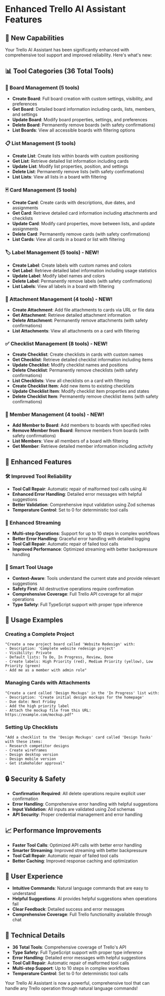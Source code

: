 # Enhanced Trello AI Assistant Features

## 🚀 New Capabilities

Your Trello AI Assistant has been significantly enhanced with comprehensive tool support and improved reliability. Here's what's new:

## 📊 Tool Categories (36 Total Tools)

### 🏢 Board Management (5 tools)

- **Create Board**: Full board creation with custom settings, visibility, and preferences
- **Get Board**: Detailed board information including cards, lists, members, and settings
- **Update Board**: Modify board properties, settings, and preferences
- **Delete Board**: Permanently remove boards (with safety confirmations)
- **List Boards**: View all accessible boards with filtering options

### 📋 List Management (5 tools)

- **Create List**: Create lists within boards with custom positioning
- **Get List**: Retrieve detailed list information including cards
- **Update List**: Modify list properties, position, and settings
- **Delete List**: Permanently remove lists (with safety confirmations)
- **List Lists**: View all lists in a board with filtering

### 🃏 Card Management (5 tools)

- **Create Card**: Create cards with descriptions, due dates, and assignments
- **Get Card**: Retrieve detailed card information including attachments and checklists
- **Update Card**: Modify card properties, move between lists, and update assignments
- **Delete Card**: Permanently remove cards (with safety confirmations)
- **List Cards**: View all cards in a board or list with filtering

### 🏷️ Label Management (5 tools) - NEW!

- **Create Label**: Create labels with custom names and colors
- **Get Label**: Retrieve detailed label information including usage statistics
- **Update Label**: Modify label names and colors
- **Delete Label**: Permanently remove labels (with safety confirmations)
- **List Labels**: View all labels in a board with filtering

### 📎 Attachment Management (4 tools) - NEW!

- **Create Attachment**: Add file attachments to cards via URL or file data
- **Get Attachment**: Retrieve detailed attachment information
- **Delete Attachment**: Permanently remove attachments (with safety confirmations)
- **List Attachments**: View all attachments on a card with filtering

### ✅ Checklist Management (8 tools) - NEW!

- **Create Checklist**: Create checklists in cards with custom names
- **Get Checklist**: Retrieve detailed checklist information including items
- **Update Checklist**: Modify checklist names and positions
- **Delete Checklist**: Permanently remove checklists (with safety confirmations)
- **List Checklists**: View all checklists on a card with filtering
- **Create Checklist Item**: Add new items to existing checklists
- **Update Checklist Item**: Modify checklist item properties and states
- **Delete Checklist Item**: Permanently remove checklist items (with safety confirmations)

### 👥 Member Management (4 tools) - NEW!

- **Add Member to Board**: Add members to boards with specified roles
- **Remove Member from Board**: Remove members from boards (with safety confirmations)
- **List Members**: View all members of a board with filtering
- **Get Member**: Retrieve detailed member information including activity

## 🔧 Enhanced Features

### 🛠️ Improved Tool Reliability

- **Tool Call Repair**: Automatic repair of malformed tool calls using AI
- **Enhanced Error Handling**: Detailed error messages with helpful suggestions
- **Better Validation**: Comprehensive input validation using Zod schemas
- **Temperature Control**: Set to 0 for deterministic tool calls

### 📡 Enhanced Streaming

- **Multi-step Operations**: Support for up to 10 steps in complex workflows
- **Better Error Handling**: Graceful error handling with detailed logging
- **Tool Call Repair**: Automatic repair of failed tool calls
- **Improved Performance**: Optimized streaming with better backpressure handling

### 🎯 Smart Tool Usage

- **Context-Aware**: Tools understand the current state and provide relevant suggestions
- **Safety First**: All destructive operations require confirmation
- **Comprehensive Coverage**: Full Trello API coverage for all major operations
- **Type Safety**: Full TypeScript support with proper type inference

## 🚀 Usage Examples

### Creating a Complete Project

```
"Create a new project board called 'Website Redesign' with:
- Description: 'Complete website redesign project'
- Visibility: Private
- Default lists: To Do, In Progress, Review, Done
- Create labels: High Priority (red), Medium Priority (yellow), Low Priority (green)
- Add me as a member with admin role"
```

### Managing Cards with Attachments

```
"Create a card called 'Design Mockups' in the 'In Progress' list with:
- Description: 'Create initial design mockups for the homepage'
- Due date: Next Friday
- Add the high priority label
- Attach the mockup file from this URL: https://example.com/mockup.pdf"
```

### Setting Up Checklists

```
"Add a checklist to the 'Design Mockups' card called 'Design Tasks' with these items:
- Research competitor designs
- Create wireframes
- Design desktop version
- Design mobile version
- Get stakeholder approval"
```

## 🔒 Security & Safety

- **Confirmation Required**: All delete operations require explicit user confirmation
- **Error Handling**: Comprehensive error handling with helpful suggestions
- **Input Validation**: All inputs are validated using Zod schemas
- **API Security**: Proper credential management and error handling

## 📈 Performance Improvements

- **Faster Tool Calls**: Optimized API calls with better error handling
- **Smarter Streaming**: Improved streaming with better backpressure
- **Tool Call Repair**: Automatic repair of failed tool calls
- **Better Caching**: Improved response caching and optimization

## 🎨 User Experience

- **Intuitive Commands**: Natural language commands that are easy to understand
- **Helpful Suggestions**: AI provides helpful suggestions when operations fail
- **Clear Feedback**: Detailed success and error messages
- **Comprehensive Coverage**: Full Trello functionality available through chat

## 🔧 Technical Details

- **36 Total Tools**: Comprehensive coverage of Trello's API
- **Type Safety**: Full TypeScript support with proper type inference
- **Error Handling**: Detailed error messages with helpful suggestions
- **Tool Call Repair**: Automatic repair of malformed tool calls
- **Multi-step Support**: Up to 10 steps in complex workflows
- **Temperature Control**: Set to 0 for deterministic tool calls

Your Trello AI Assistant is now a powerful, comprehensive tool that can handle any Trello operation through natural language commands!
